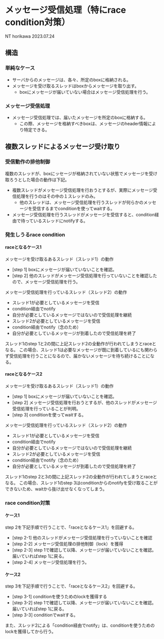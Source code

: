 # メッセージ受信処理（特にrace condition対策）
NT horikawa
2023.07.24

## 構造
### 単純なケース
* サーバからのメッセージは、各々、所定のboxに格納される。
* メッセージを受け取るスレッドはboxからメッセージを取り出す。
  * boxにメッセージが届いていない場合はメッセージ受信処理を行う。

### メッセージ受信処理
* メッセージ受信処理では、届いたメッセージを所定のboxに格納する。
  * この際、メッセージを格納すべきboxは、メッセージのheader情報により特定できる。

## 複数スレッドによるメッセージ受け取り
### 受信動作の排他制御
複数のスレッドが、boxにッセージが格納されていない状態でメッセージを受け取ろうとした場合の動作は下記。
* 複数スレッドがメッセージ受信処理を行おうとするが、実際にメッセージ受信処理を行うのはその中の１スレッドのみ。
  * 他のスレッドは、メッセージ受信処理を行うスレッドが何らかのメッセージを受信するまでconditionを使ってwaitする。
* メッセージ受信処理を行うスレッドがメッセージを受信すると、condition経由で待っているスレッドにnotifyする。

### 発生しうるrace condition
#### raceとなるケース1
メッセージを受け取るあるスレッド（スレッド1）の動作
* [step 1] boxにメッセージが届いていないことを確認。
* [step 2] 他のスレッドがメッセージ受信処理を行っていないことを確認したので、メッセージ受信処理を行う。
  
メッセージ受信処理を行っているスレッド（スレッド2）の動作
* スレッド1が必要としているメッセージを受信
* condition経由でnotify
* 自分が必要としているメッセージではないので受信処理を継続
* スレッド2が必要としているメッセージを受信
* condition経由でnotify（念のため）
* 自分が必要としているメッセージが到着したので受信処理を終了
  
スレッド1のstep 1と2の間に上記スレッド2の全動作が行われてしまうとraceとなる。
この場合、スレッド1は必要なメッセージが既に到着しているにも関わらず受信処理を行うことになるので、届かないメッセージを待ち続けることになる。

#### raceとなるケース2
メッセージを受け取るあるスレッド（スレッド1）の動作
* [step 1] boxにメッセージが届いていないことを確認。
* [step 2] メッセージ受信処理を行おうとするが、他のスレッドがメッセージ受信処理を行っていることが判明。
* [step 3] conditionを使ってwaitする。
  
メッセージ受信処理を行っているスレッド（スレッド2）の動作
* スレッド1が必要としているメッセージを受信
* condition経由でnotify
* 自分が必要としているメッセージではないので受信処理を継続
* スレッド2が必要としているメッセージを受信
* condition経由でnotify（念のため）
* 自分が必要としているメッセージが到着したので受信処理を終了

スレッド1のstep 2と3の間に上記スレッド2の全動作が行われてしまうとraceとなる。
この場合、スレッド1のstep 3はconditionからのnotifyを受け取ることができないため、waitから抜け出せなくなってしまう。

### race condition対策
#### ケース1
step 2を下記手順で行うことで、「raceとなるケース1」を回避する。
* [step 2-1] 他のスレッドがメッセージ受信処理を行っていないことを確認
* [step 2-2] メッセージ受信処理の排他制御（lock）を獲得
* [step 2-3] step 1で確認して以降、メッセージが届いていないことを確認。届いていればstep 1に戻る。
* [step 2-4] メッセージ受信処理を行う。

#### ケース2
step 3を下記手順で行うことで、「raceとなるケース2」を回避する。
* [step 3-1] conditionを使うためのlockを獲得する
* [step 3-2] step 1で確認して以降、メッセージが届いていないことを確認。届いていればstep 1に戻る。
* [step 3-3] conditionでwaitする。
  
また、スレッド2による「condition経由でnotify」は、conditionを使うためのlockを獲得してから行う。

